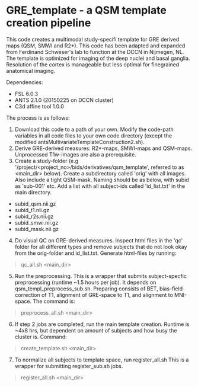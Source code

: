 # GRE_template - a QSM template creation pipeline

This code creates a multimodal study-specifi template for GRE derived maps (QSM, SMWI and R2*). This code has been adapted and expanded from Ferdinand Schweser's lab to function at the DCCN in Nijmegen, NL. The template is optimized for imaging of the deep nuclei and basal ganglia. Resolution of the cortex is manageable but less optimal for finegrained anatomical imaging.

Dependencies:
- FSL 6.0.3
- ANTS 2.1.0 (20150225 on DCCN cluster)
- C3d affine tool 1.0.0

The process is as follows:

1. Download this code to a path of your own. Modify the code-path variables in all code files to your own code directory (except the modified antsMultivariateTemplateConstruction2.sh).
2. Derive GRE-derived measures: R2*-maps, SMWI-maps and QSM-maps. Unprocessed T1w-images are also a prerequisite.
3. Create a study-folder (e.g '/project/<project_no>/bids/derivatives/qsm_template', referred to as <main_dir> below). Create a subdirectory called 'orig' with all images. Also include a tight QSM-mask. Naming should be as below, with subid as 'sub-001' etc. Add a list with all subject-ids called 'id_list.txt' in the main directory.
- subid_qsm.nii.gz
- subid_t1.nii.gz
- subid_r2s.nii.gz
- subid_smwi.nii.gz 
- subid_mask.nii.gz

4. Do visual QC on GRE-derived measures. Inspect html files in the 'qc' folder for all different types and remove subjects that do not look okay from the orig-folder and id_list.txt. Generate html-files by running: 
> qc_all.sh <main_dir> 
5. Run the preprocessing. This is a wrapper that submits subject-specfic preprocessing  (runtime ~1.5 hours per job). It depends on qsm_templ_preprocess_sub.sh. Preparing consists of BET, bias-field correction of T1, alignment of GRE-space to T1, and alignment to MNI-space. The command is:
> preprocess_all.sh <main_dir> 
6. If step 2 jobs are completed, run the main template creation. Runtime is ~4x8 hrs, but dependent on amount of subjects and how busy the cluster is. Command:
> create_template.sh <main_dir>
7. To normalize all subjects to template space, run register_all.sh This is a wrapper for submitting register_sub.sh jobs.
> register_all.sh <main_dir>
